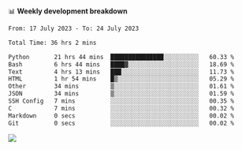 📊 **Weekly development breakdown**
<!--START_SECTION:waka-->

```txt
From: 17 July 2023 - To: 24 July 2023

Total Time: 36 hrs 2 mins

Python       21 hrs 44 mins  ███████████████░░░░░░░░░░   60.33 %
Bash         6 hrs 44 mins   ████▓░░░░░░░░░░░░░░░░░░░░   18.69 %
Text         4 hrs 13 mins   ███░░░░░░░░░░░░░░░░░░░░░░   11.73 %
HTML         1 hr 54 mins    █▒░░░░░░░░░░░░░░░░░░░░░░░   05.29 %
Other        34 mins         ▒░░░░░░░░░░░░░░░░░░░░░░░░   01.61 %
JSON         34 mins         ▒░░░░░░░░░░░░░░░░░░░░░░░░   01.59 %
SSH Config   7 mins          ░░░░░░░░░░░░░░░░░░░░░░░░░   00.35 %
C            7 mins          ░░░░░░░░░░░░░░░░░░░░░░░░░   00.32 %
Markdown     0 secs          ░░░░░░░░░░░░░░░░░░░░░░░░░   00.02 %
Git          0 secs          ░░░░░░░░░░░░░░░░░░░░░░░░░   00.02 %
```

<!--END_SECTION:waka-->
![](https://komarev.com/ghpvc/?username=callanwu)
